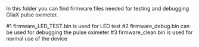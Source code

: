 In this folder you can find firmware files needed for testing and debugging GliaX pulse oximeter.


#1 firmware_LED_TEST.bin is used for LED test
#2 firmware_debug.bin can be used for debugging the pulse oximeter
#3 firmware_clean.bin is used for normal use of the device
